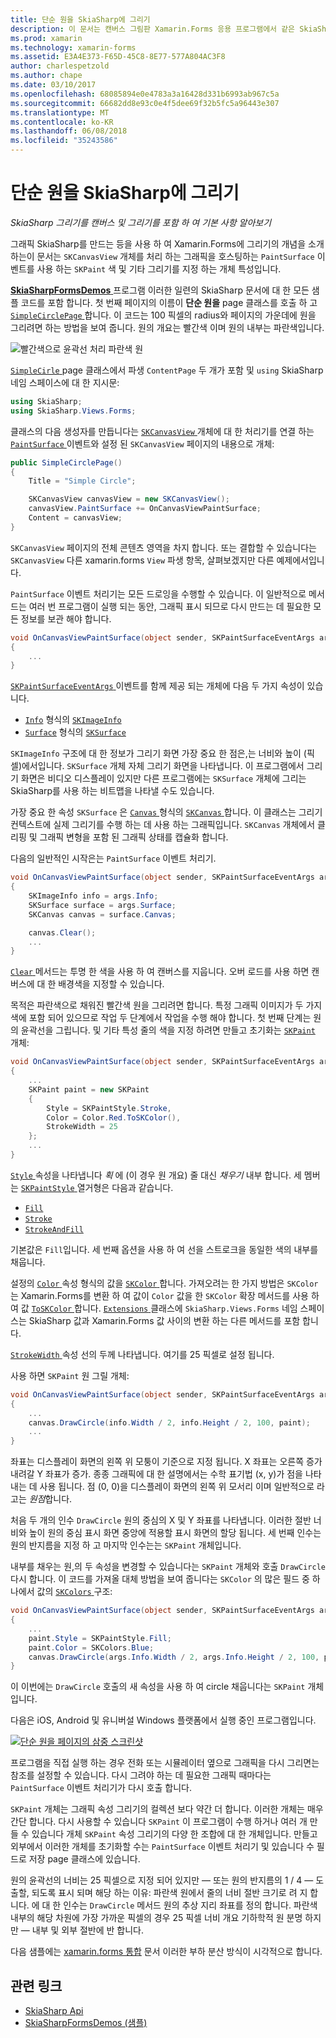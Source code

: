 ```yaml
---
title: 단순 원을 SkiaSharp에 그리기
description: 이 문서는 캔버스 그림판 Xamarin.Forms 응용 프로그램에서 같은 SkiaSharp 그리기의 기본 사항을 설명 하 고 샘플 코드와 함께이 보여 줍니다.
ms.prod: xamarin
ms.technology: xamarin-forms
ms.assetid: E3A4E373-F65D-45C8-8E77-577A804AC3F8
author: charlespetzold
ms.author: chape
ms.date: 03/10/2017
ms.openlocfilehash: 68085894e0e4783a3a16428d331b6993ab967c5a
ms.sourcegitcommit: 66682dd8e93c0e4f5dee69f32b5fc5a96443e307
ms.translationtype: MT
ms.contentlocale: ko-KR
ms.lasthandoff: 06/08/2018
ms.locfileid: "35243586"
---
```

# <a name="drawing-a-simple-circle-in-skiasharp"></a>단순 원을 SkiaSharp에 그리기

_SkiaSharp 그리기를 캔버스 및 그리기를 포함 하 여 기본 사항 알아보기_

그래픽 SkiaSharp를 만드는 등을 사용 하 여 Xamarin.Forms에 그리기의 개념을 소개 하는이 문서는 `SKCanvasView` 개체를 처리 하는 그래픽을 호스팅하는 `PaintSurface` 이벤트를 사용 하는 `SKPaint` 색 및 기타 그리기를 지정 하는 개체 특성입니다.

[ **SkiaSharpFormsDemos** ](https://developer.xamarin.com/samples/xamarin-forms/SkiaSharpForms/Demos/) 프로그램 이러한 일련의 SkiaSharp 문서에 대 한 모든 샘플 코드를 포함 합니다. 첫 번째 페이지의 이름이 **단순 원을** page 클래스를 호출 하 고 [ `SimpleCirclePage` ](https://github.com/xamarin/xamarin-forms-samples/blob/master/SkiaSharpForms/Demos/Demos/SkiaSharpFormsDemos/Basics/SimpleCirclePage.cs)합니다. 이 코드는 100 픽셀의 radius와 페이지의 가운데에 원을 그리려면 하는 방법을 보여 줍니다. 원의 개요는 빨간색 이며 원의 내부는 파란색입니다.

![](circle-images/circleexample.png "빨간색으로 윤곽선 처리 파란색 원")

[ `SimpleCirle` ](https://github.com/xamarin/xamarin-forms-samples/blob/master/SkiaSharpForms/Demos/Demos/SkiaSharpFormsDemos/Basics/SimpleCirclePage.cs) page 클래스에서 파생 `ContentPage` 두 개가 포함 및 `using` SkiaSharp 네임 스페이스에 대 한 지시문:

```csharp
using SkiaSharp;
using SkiaSharp.Views.Forms;
```

클래스의 다음 생성자를 만듭니다는 [ `SKCanvasView` ](https://developer.xamarin.com/api/type/SkiaSharp.Views.Forms.SKCanvasView/) 개체에 대 한 처리기를 연결 하는 [ `PaintSurface` ](https://developer.xamarin.com/api/event/SkiaSharp.Views.Forms.SKCanvasView.PaintSurface/) 이벤트와 설정 된 `SKCanvasView` 페이지의 내용으로 개체:

```csharp
public SimpleCirclePage()
{
    Title = "Simple Circle";

    SKCanvasView canvasView = new SKCanvasView();
    canvasView.PaintSurface += OnCanvasViewPaintSurface;
    Content = canvasView;
}
```

`SKCanvasView` 페이지의 전체 콘텐츠 영역을 차지 합니다. 또는 결합할 수 있습니다는 `SKCanvasView` 다른 xamarin.forms `View` 파생 항목, 살펴보겠지만 다른 예제에서입니다.

`PaintSurface` 이벤트 처리기는 모든 드로잉을 수행할 수 있습니다. 이 일반적으로 메서드는 여러 번 프로그램이 실행 되는 동안, 그래픽 표시 되므로 다시 만드는 데 필요한 모든 정보를 보관 해야 합니다.

```csharp
void OnCanvasViewPaintSurface(object sender, SKPaintSurfaceEventArgs args)
{
    ...
}

```

[ `SKPaintSurfaceEventArgs` ](https://developer.xamarin.com/api/type/SkiaSharp.Views.Forms.SKPaintSurfaceEventArgs/) 이벤트를 함께 제공 되는 개체에 다음 두 가지 속성이 있습니다.

- [`Info`](https://developer.xamarin.com/api/property/SkiaSharp.Views.Forms.SKPaintSurfaceEventArgs.Info/) 형식의 [`SKImageInfo`](https://developer.xamarin.com/api/type/SkiaSharp.SKImageInfo/)
- [`Surface`](https://developer.xamarin.com/api/property/SkiaSharp.Views.Forms.SKPaintSurfaceEventArgs.Surface/) 형식의 [`SKSurface`](https://developer.xamarin.com/api/type/SkiaSharp.SKSurface/)

`SKImageInfo` 구조에 대 한 정보가 그리기 화면 가장 중요 한 점은,는 너비와 높이 (픽셀)에서입니다. `SKSurface` 개체 자체 그리기 화면을 나타냅니다. 이 프로그램에서 그리기 화면은 비디오 디스플레이 있지만 다른 프로그램에는 `SKSurface` 개체에 그리는 SkiaSharp를 사용 하는 비트맵을 나타낼 수도 있습니다.

가장 중요 한 속성 `SKSurface` 은 [ `Canvas` ](https://developer.xamarin.com/api/property/SkiaSharp.SKSurface.Canvas/) 형식의 [ `SKCanvas` ](https://developer.xamarin.com/api/type/SkiaSharp.SKCanvas/)합니다. 이 클래스는 그리기 컨텍스트에 실제 그리기를 수행 하는 데 사용 하는 그래픽입니다. `SKCanvas` 개체에서 클리핑 및 그래픽 변형을 포함 된 그래픽 상태를 캡슐화 합니다.

다음의 일반적인 시작은는 `PaintSurface` 이벤트 처리기.

```csharp
void OnCanvasViewPaintSurface(object sender, SKPaintSurfaceEventArgs args)
{
    SKImageInfo info = args.Info;
    SKSurface surface = args.Surface;
    SKCanvas canvas = surface.Canvas;

    canvas.Clear();
    ...
}

```

[ `Clear` ](https://developer.xamarin.com/api/member/SkiaSharp.SKCanvas.Clear()/) 메서드는 투명 한 색을 사용 하 여 캔버스를 지웁니다. 오버 로드를 사용 하면 캔버스에 대 한 배경색을 지정할 수 있습니다.

목적은 파란색으로 채워진 빨간색 원을 그리려면 합니다. 특정 그래픽 이미지가 두 가지 색에 포함 되어 있으므로 작업 두 단계에서 작업을 수행 해야 합니다. 첫 번째 단계는 원의 윤곽선을 그립니다. 및 기타 특성 줄의 색을 지정 하려면 만들고 초기화는 [ `SKPaint` ](https://developer.xamarin.com/api/type/SkiaSharp.SKPaint/) 개체:

```csharp
void OnCanvasViewPaintSurface(object sender, SKPaintSurfaceEventArgs args)
{
    ...
    SKPaint paint = new SKPaint
    {
        Style = SKPaintStyle.Stroke,
        Color = Color.Red.ToSKColor(),
        StrokeWidth = 25
    };
    ...
}
```

[ `Style` ](https://developer.xamarin.com/api/property/SkiaSharp.SKPaint.Style/) 속성을 나타냅니다 *획* 에 (이 경우 원 개요) 줄 대신 *채우기* 내부 합니다. 세 멤버는 [ `SKPaintStyle` ](https://developer.xamarin.com/api/type/SkiaSharp.SKPaintStyle/) 열거형은 다음과 같습니다.

- [`Fill`](https://developer.xamarin.com/api/field/SkiaSharp.SKPaintStyle.Fill/)
- [`Stroke`](https://developer.xamarin.com/api/field/SkiaSharp.SKPaintStyle.Stroke/)
- [`StrokeAndFill`](https://developer.xamarin.com/api/field/SkiaSharp.SKPaintStyle.StrokeAndFill/)

기본값은 `Fill`입니다. 세 번째 옵션을 사용 하 여 선을 스트로크을 동일한 색의 내부를 채웁니다.

설정의 [ `Color` ](https://developer.xamarin.com/api/property/SkiaSharp.SKPaint.Color/) 속성 형식의 값을 [ `SKColor` ](https://developer.xamarin.com/api/type/SkiaSharp.SKColor/)합니다. 가져오려는 한 가지 방법은 `SKColor` 는 Xamarin.Forms를 변환 하 여 값이 `Color` 값을 한 `SKColor` 확장 메서드를 사용 하 여 값 [ `ToSKColor` ](https://developer.xamarin.com/api/member/SkiaSharp.Views.Forms.Extensions.ToSKColor/p/Xamarin.Forms.Color/)합니다. [ `Extensions` ](https://developer.xamarin.com/api/type/SkiaSharp.Views.Forms.Extensions/) 클래스에 `SkiaSharp.Views.Forms` 네임 스페이스는 SkiaSharp 값과 Xamarin.Forms 값 사이의 변환 하는 다른 메서드를 포함 합니다.

[ `StrokeWidth` ](https://developer.xamarin.com/api/property/SkiaSharp.SKPaint.StrokeWidth/) 속성 선의 두께 나타냅니다. 여기를 25 픽셀로 설정 됩니다.

사용 하면 `SKPaint` 원 그릴 개체:

```csharp
void OnCanvasViewPaintSurface(object sender, SKPaintSurfaceEventArgs args)
{
    ...
    canvas.DrawCircle(info.Width / 2, info.Height / 2, 100, paint);
    ...
}
```

좌표는 디스플레이 화면의 왼쪽 위 모퉁이 기준으로 지정 됩니다. X 좌표는 오른쪽 증가 내려갈 Y 좌표가 증가. 종종 그래픽에 대 한 설명에서는 수학 표기법 (x, y)가 점을 나타내는 데 사용 됩니다. 점 (0, 0)을 디스플레이 화면의 왼쪽 위 모서리 이며 일반적으로 라고는 *원점*합니다.

처음 두 개의 인수 `DrawCircle` 원의 중심의 X 및 Y 좌표를 나타냅니다. 이러한 절반 너비와 높이 원의 중심 표시 화면 중앙에 적용할 표시 화면의 할당 됩니다. 세 번째 인수는 원의 반지름을 지정 하 고 마지막 인수는는 `SKPaint` 개체입니다.

내부를 채우는 원,의 두 속성을 변경할 수 있습니다는 `SKPaint` 개체와 호출 `DrawCircle` 다시 합니다. 이 코드를 가져올 대체 방법을 보여 줍니다는 `SKColor` 의 많은 필드 중 하나에서 값의 [ `SKColors` ](https://developer.xamarin.com/api/type/SkiaSharp.SKColors/) 구조:

```csharp
void OnCanvasViewPaintSurface(object sender, SKPaintSurfaceEventArgs args)
{
    ...
    paint.Style = SKPaintStyle.Fill;
    paint.Color = SKColors.Blue;
    canvas.DrawCircle(args.Info.Width / 2, args.Info.Height / 2, 100, paint);
}
```
이 이번에는 `DrawCircle` 호출의 새 속성을 사용 하 여 circle 채웁니다는 `SKPaint` 개체입니다.

다음은 iOS, Android 및 유니버설 Windows 플랫폼에서 실행 중인 프로그램입니다.

[![](circle-images/simplecircle-small.png "단순 원을 페이지의 삼중 스크린샷")](circle-images/simplecircle-large.png#lightbox "단순 원을 페이지의 삼중 스크린샷")

프로그램을 직접 실행 하는 경우 전화 또는 시뮬레이터 옆으로 그래픽을 다시 그리면는 참조를 설정할 수 있습니다. 다시 그려야 하는 데 필요한 그래픽 때마다는 `PaintSurface` 이벤트 처리기가 다시 호출 합니다.

`SKPaint` 개체는 그래픽 속성 그리기의 컬렉션 보다 약간 더 합니다. 이러한 개체는 매우 간단 합니다. 다시 사용할 수 있습니다 `SKPaint` 이 프로그램이 수행 하거나 여러 개 만들 수 있습니다 개체 `SKPaint` 속성 그리기의 다양 한 조합에 대 한 개체입니다. 만들고 외부에서 이러한 개체를 초기화할 수는 `PaintSurface` 이벤트 처리기 및 있습니다 수 필드로 저장 page 클래스에 있습니다.

원의 윤곽선의 너비는 25 픽셀으로 지정 되어 있지만 &mdash; 또는 원의 반지름의 1 / 4 &mdash; 도출할, 되도록 표시 되며 해당 하는 이유: 파란색 원에서 줄의 너비 절반 크기로 려 지 합니다. 에 대 한 인수는 `DrawCircle` 메서드 원의 추상 지리 좌표를 정의 합니다. 파란색 내부의 해당 차원에 가장 가까운 픽셀의 경우 25 픽셀 너비 개요 기하학적 원 분명 하지만 &mdash; 내부 및 외부 절반에 반 합니다.

다음 샘플에는 [xamarin.forms 통합](~/xamarin-forms/user-interface/graphics/skiasharp/basics/integration.md) 문서 이러한 부하 분산 방식이 시각적으로 합니다.


## <a name="related-links"></a>관련 링크

- [SkiaSharp Api](https://developer.xamarin.com/api/root/SkiaSharp/)
- [SkiaSharpFormsDemos (샘플)](https://developer.xamarin.com/samples/xamarin-forms/SkiaSharpForms/Demos/)
